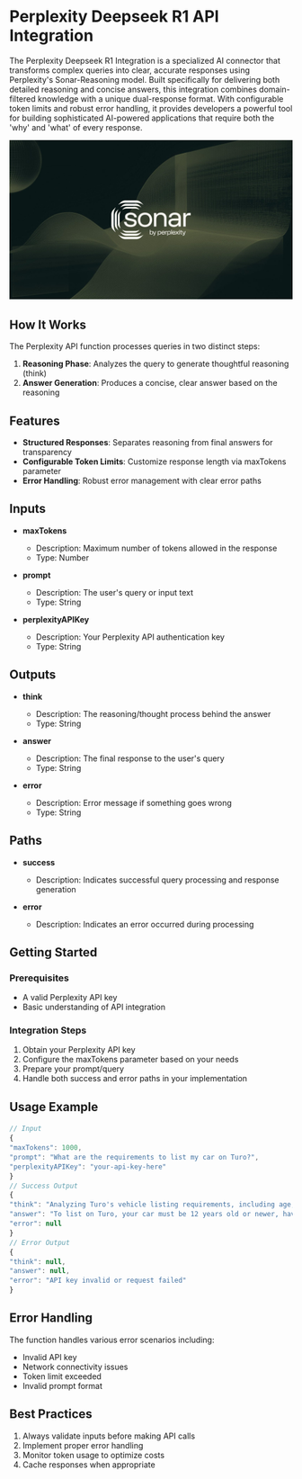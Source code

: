 # Perplexity Deepseek R1 API Integration
The Perplexity Deepseek R1 Integration is a specialized AI connector that transforms complex queries into clear, accurate responses using Perplexity's Sonar-Reasoning model. Built specifically for delivering both detailed reasoning and concise answers, this integration combines domain-filtered knowledge with a unique dual-response format. With configurable token limits and robust error handling, it provides developers a powerful tool for building sophisticated AI-powered applications that require both the 'why' and 'what' of every response.

![sonar.jpg](images/sonar.jpg)

## How It Works
The Perplexity API function processes queries in two distinct steps:
1. **Reasoning Phase**: Analyzes the query to generate thoughtful reasoning (think)
2. **Answer Generation**: Produces a concise, clear answer based on the reasoning

## Features
- **Structured Responses**: Separates reasoning from final answers for transparency
- **Configurable Token Limits**: Customize response length via maxTokens parameter
- **Error Handling**: Robust error management with clear error paths

## Inputs
- **maxTokens**
  - Description: Maximum number of tokens allowed in the response
  - Type: Number
  
- **prompt**
  - Description: The user's query or input text
  - Type: String
  
- **perplexityAPIKey**
  - Description: Your Perplexity API authentication key
  - Type: String

## Outputs
- **think**
  - Description: The reasoning/thought process behind the answer
  - Type: String
  
- **answer**
  - Description: The final response to the user's query
  - Type: String
  
- **error**
  - Description: Error message if something goes wrong
  - Type: String

## Paths
- **success**
  - Description: Indicates successful query processing and response generation
  
- **error**
  - Description: Indicates an error occurred during processing

## Getting Started
### Prerequisites
- A valid Perplexity API key
- Basic understanding of API integration

### Integration Steps
1. Obtain your Perplexity API key
2. Configure the maxTokens parameter based on your needs
3. Prepare your prompt/query
4. Handle both success and error paths in your implementation

## Usage Example

```javascript
// Input
{
"maxTokens": 1000,
"prompt": "What are the requirements to list my car on Turo?",
"perplexityAPIKey": "your-api-key-here"
}
// Success Output
{
"think": "Analyzing Turo's vehicle listing requirements, including age, condition, and registration standards...",
"answer": "To list on Turo, your car must be 12 years old or newer, have less than 130,000 miles, and have a clean title. You'll need valid registration, insurance, and to pass Turo's vehicle inspection standards. Certain luxury or specialty vehicles may have different age requirements.",
"error": null
}
// Error Output
{
"think": null,
"answer": null,
"error": "API key invalid or request failed"
}
```

## Error Handling
The function handles various error scenarios including:
- Invalid API key
- Network connectivity issues
- Token limit exceeded
- Invalid prompt format

## Best Practices
1. Always validate inputs before making API calls
2. Implement proper error handling
3. Monitor token usage to optimize costs
4. Cache responses when appropriate